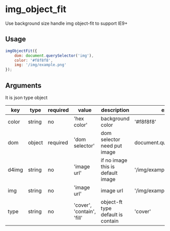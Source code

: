 # img_object_fit
Use background size handle img object-fit to support IE9+

## Usage

```javascript
imgObjectFit({
    dom: document.querySelector('img'),
    color: '#f8f8f8',
    img: '/img/example.png'
});
```

## Arguments

It is json type object

|key|type|required|value|description|example|
|---|---|---|---|---|---|
|color|string|no|'hex color'| background color|'#f8f8f8'|
|dom|object|required|'dom selector'|dom selector need put image|document.querySelector('img')|
|d4img|string|no|'image url'|if no image this is default image|'/img/example.png'|
|img|string|no|'image url'|image url|'/img/example.png'|
|type|string|no|'cover', 'contain', 'fill'|object-ft type default is contain|'cover'|
